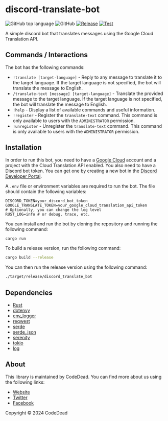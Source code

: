 # discord-translate-bot
![GitHub top language](https://img.shields.io/github/languages/top/CodeDead/discord-translate-bot)
![GitHub](https://img.shields.io/github/license/CodeDead/discord-translate-bot)
[![Release](https://github.com/CodeDead/discord-translate-bot/actions/workflows/release.yml/badge.svg)](https://github.com/CodeDead/discord-translate-bot/actions/workflows/release.yml)
[![Test](https://github.com/CodeDead/discord-translate-bot/actions/workflows/test.yml/badge.svg)](https://github.com/CodeDead/discord-translate-bot/actions/workflows/test.yml)

A simple discord bot that translates messages using the Google Cloud Translation API.

## Commands / Interactions

The bot has the following commands:

* `!translate [target-language]` - Reply to any message to translate it to the target language. If the target language is not specified, the bot will translate the message to English.
* `/translate-text [message] [target-language]` - Translate the provided message to the target language. If the target language is not specified, the bot will translate the message to English.
* `!help` - Display a list of available commands and useful information.
* `!register` - Register the `translate-text` command. This command is only available to users with the `ADMINISTRATOR` permission. 
* `!unregister` - Unregister the `translate-text` command. This command is only available to users with the `ADMINISTRATOR` permission.

## Installation

In order to run this bot, you need to have a [Google Cloud](https://cloud.google.com/translate) account and a project with the Cloud Translation API enabled. You also need to have a Discord bot token. You can get one by creating a new bot in the [Discord Developer Portal](https://discord.com/developers/docs/intro).

A `.env` file or environment variables are required to run the bot. The file should contain the following variables:

```env
DISCORD_TOKEN=your_discord_bot_token
GOOGLE_TRANSLATE_TOKEN=your_google_cloud_translation_api_token
# Optionally, you can change the log level
RUST_LOG=info # or debug, trace, etc.
```

You can install and run the bot by cloning the repository and running the following command:

```bash
cargo run
```

To build a release version, run the following command:

```bash
cargo build --release
```

You can then run the release version using the following command:

```bash
./target/release/discord_translate_bot
```

## Dependencies

* [Rust](https://www.rust-lang.org/)
* [dotenvy](https://crates.io/crates/dotenvy)
* [env_logger](https://crates.io/crates/env_logger)
* [reqwest](https://crates.io/crates/reqwest)
* [serde](https://crates.io/crates/serde)
* [serde_json](https://crates.io/crates/serde_json)
* [serenity](https://crates.io/crates/serenity)
* [tokio](https://crates.io/crates/tokio)
* [log](https://crates.io/crates/log)

## About

This library is maintained by CodeDead. You can find more about us using the following links:
* [Website](https://codedead.com/)
* [Twitter](https://twitter.com/C0DEDEAD/)
* [Facebook](https://facebook.com/deadlinecodedead/)

Copyright © 2024 CodeDead
